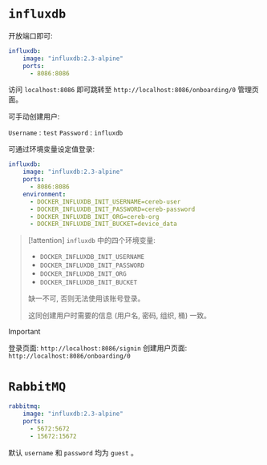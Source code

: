 # `influxdb`

开放端口即可:

```yml
influxdb:
    image: "influxdb:2.3-alpine"
    ports:
      - 8086:8086
```

访问 `localhost:8086` 即可跳转至 `http://localhost:8086/onboarding/0` 管理页面。

可手动创建用户:

`Username` : `test`
`Password` : `influxdb`

可通过环境变量设定值登录:

```yml
influxdb:
    image: "influxdb:2.3-alpine"
    ports:
      - 8086:8086
    environment:
      - DOCKER_INFLUXDB_INIT_USERNAME=cereb-user
      - DOCKER_INFLUXDB_INIT_PASSWORD=cereb-password
      - DOCKER_INFLUXDB_INIT_ORG=cereb-org
      - DOCKER_INFLUXDB_INIT_BUCKET=device_data
```

> [!attention]
> `influxdb` 中的四个环境变量:
> - `DOCKER_INFLUXDB_INIT_USERNAME`
> - `DOCKER_INFLUXDB_INIT_PASSWORD`
> - `DOCKER_INFLUXDB_INIT_ORG`
> - `DOCKER_INFLUXDB_INIT_BUCKET`
>
> 缺一不可, 否则无法使用该账号登录。 
> 
> 这同创建用户时需要的信息 (用户名, 密码, 组织, 桶) 一致。

> [!important]
> 登录页面: `http://localhost:8086/signin`
> 创建用户页面: `http://localhost:8086/onboarding/0`

# `RabbitMQ`

```yml
rabbitmq:
    image: "influxdb:2.3-alpine"
    ports:
      - 5672:5672
      - 15672:15672
```

默认 `username` 和 `password` 均为 `guest` 。